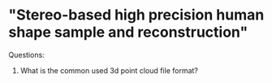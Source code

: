 # "Stereo-based high precision human shape sample and reconstruction"  
Questions:
1. What is  the common used 3d point cloud file format?
